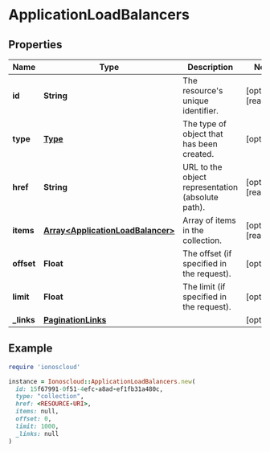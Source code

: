 # ApplicationLoadBalancers

## Properties

| Name | Type | Description | Notes |
| ---- | ---- | ----------- | ----- |
| **id** | **String** | The resource&#39;s unique identifier. | [optional][readonly] |
| **type** | [**Type**](Type.md) | The type of object that has been created. | [optional] |
| **href** | **String** | URL to the object representation (absolute path). | [optional][readonly] |
| **items** | [**Array&lt;ApplicationLoadBalancer&gt;**](ApplicationLoadBalancer.md) | Array of items in the collection. | [optional][readonly] |
| **offset** | **Float** | The offset (if specified in the request). | [optional] |
| **limit** | **Float** | The limit (if specified in the request). | [optional] |
| **_links** | [**PaginationLinks**](PaginationLinks.md) |  | [optional] |

## Example

```ruby
require 'ionoscloud'

instance = Ionoscloud::ApplicationLoadBalancers.new(
  id: 15f67991-0f51-4efc-a8ad-ef1fb31a480c,
  type: "collection",
  href: <RESOURCE-URI>,
  items: null,
  offset: 0,
  limit: 1000,
  _links: null
)
```


